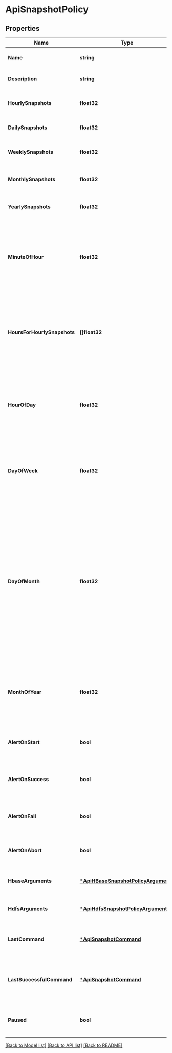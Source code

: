 # ApiSnapshotPolicy

## Properties
Name | Type | Description | Notes
------------ | ------------- | ------------- | -------------
**Name** | **string** | Name of the snapshot policy. | [optional] [default to null]
**Description** | **string** | Description of the snapshot policy. | [optional] [default to null]
**HourlySnapshots** | **float32** | Number of hourly snapshots to be retained. | [optional] [default to null]
**DailySnapshots** | **float32** | Number of daily snapshots to be retained. | [optional] [default to null]
**WeeklySnapshots** | **float32** | Number of weekly snapshots to be retained. | [optional] [default to null]
**MonthlySnapshots** | **float32** | Number of monthly snapshots to be retained. | [optional] [default to null]
**YearlySnapshots** | **float32** | Number of yearly snapshots to be retained. | [optional] [default to null]
**MinuteOfHour** | **float32** | Minute in the hour that hourly, daily, weekly, monthly and yearly snapshots should be created. Valid values are 0 to 59. Default value is 0. | [optional] [default to null]
**HoursForHourlySnapshots** | **[]float32** | Hours of the day that hourly snapshots should be created. Valid values are 0 to 23. If this list is null or empty, then hourly snapshots are created for every hour. | [optional] [default to null]
**HourOfDay** | **float32** | Hour in the day that daily, weekly, monthly and yearly snapshots should be created. Valid values are 0 to 23. Default value is 0. | [optional] [default to null]
**DayOfWeek** | **float32** | Day of the week that weekly snapshots should be created. Valid values are 1 to 7, 1 representing Sunday. Default value is 1. | [optional] [default to null]
**DayOfMonth** | **float32** | Day of the month that monthly and yearly snapshots should be created. Values from 1 to 31 are allowed. Additionally 0 to -30 can be used to specify offsets from the last day of the month. Default value is 1. &lt;p/&gt; If this value is invalid for any month for which snapshots are required, the backend will throw an exception. | [optional] [default to null]
**MonthOfYear** | **float32** | Month of the year that yearly snapshots should be created. Valid values are 1 to 12, 1 representing January. Default value is 1. | [optional] [default to null]
**AlertOnStart** | **bool** | Whether to alert on start of snapshot creation/deletion activity. | [optional] [default to null]
**AlertOnSuccess** | **bool** | Whether to alert on successful completion of snapshot creation/deletion activity. | [optional] [default to null]
**AlertOnFail** | **bool** | Whether to alert on failure of snapshot creation/deletion activity. | [optional] [default to null]
**AlertOnAbort** | **bool** | Whether to alert on abort of snapshot creation/deletion activity. | [optional] [default to null]
**HbaseArguments** | [***ApiHBaseSnapshotPolicyArguments**](ApiHBaseSnapshotPolicyArguments.md) | Arguments specific to HBase snapshot policies. | [optional] [default to null]
**HdfsArguments** | [***ApiHdfsSnapshotPolicyArguments**](ApiHdfsSnapshotPolicyArguments.md) | Arguments specific to Hdfs snapshot policies. | [optional] [default to null]
**LastCommand** | [***ApiSnapshotCommand**](ApiSnapshotCommand.md) | Latest command of this policy. The command might still be active. | [optional] [default to null]
**LastSuccessfulCommand** | [***ApiSnapshotCommand**](ApiSnapshotCommand.md) | Last successful command of this policy. Returns null if there has been no successful command. | [optional] [default to null]
**Paused** | **bool** | Whether to pause a snapshot policy, available since V11. | [optional] [default to null]

[[Back to Model list]](../README.md#documentation-for-models) [[Back to API list]](../README.md#documentation-for-api-endpoints) [[Back to README]](../README.md)


